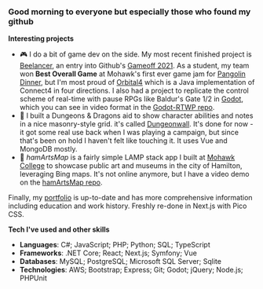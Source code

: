 ### Good morning to everyone but especially those who found my github

**Interesting projects**
* 🎮 I do a bit of game dev on the side. My most recent finished project is [Beelancer](https://github.com/emulrooney/beelancer), an entry into Github's [Gameoff 2021](https://itch.io/jam/game-off-2021). As a student, my team won **Best Overall Game** at Mohawk's first ever game jam for [Pangolin Dinner](https://github.com/emulrooney/PangolinGameJam), but I'm most proud of [Orbital4](https://github.com/emulrooney/Orbital4) which is a Java implementation of Connect4 in four directions. I also had a project to replicate the control scheme of real-time with pause RPGs like Baldur's Gate 1/2 in [Godot](https://www.mohawkcollege.ca/), which you can see in video format in the [Godot-RTWP repo](https://github.com/emulrooney/godot-RTWP).
* 🐲 I built a Dungeons & Dragons aid to show character abilities and notes in a nice masonry-style grid. it's called [Dungeonwall](https://github.com/emulrooney/dungeonwall). It's done for now - it got some real use back when I was playing a campaign, but since that's been on hold I haven't felt like touching it. It uses Vue and MongoDB mostly.
* 🎨 *hamArtsMap* is a fairly simple LAMP stack app I built at [Mohawk College](https://www.mohawkcollege.ca/) to showcase public art and museums in the city of Hamilton, leveraging Bing maps. It's not online anymore, but I have a video demo on the [hamArtsMap repo](https://github.com/emulrooney/hamArtsMap).

Finally, my [portfolio](https://evanmulrooney.dev) is up-to-date and has more comprehensive information including education and work history. Freshly re-done in Next.js with Pico CSS.

**Tech I've used and other skills**
* **Languages**: C#; JavaScript; PHP; Python; SQL; TypeScript
* **Frameworks**: .NET Core; React; Next.js; Symfony; Vue
* **Databases**: MySQL; PostgreSQL; Microsoft SQL Server; Sqlite
* **Technologies**: AWS; Bootstrap; Express; Git; Godot; jQuery; Node.js; PHPUnit
